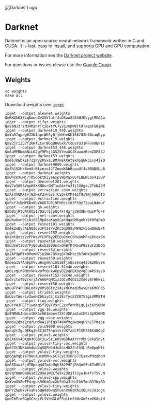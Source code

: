 ![Darknet Logo](http://pjreddie.com/media/files/darknet-black-small.png)

# Darknet #
Darknet is an open source neural network framework written in C and CUDA. It is fast, easy to install, and supports CPU and GPU computation.

For more information see the [Darknet project website](http://pjreddie.com/darknet).

For questions or issues please use the [Google Group](https://groups.google.com/forum/#!forum/darknet).

## Weights

    cd weights
    make all

Download weights over [```ipget```](https://dist.ipfs.io/#ipget)
    
    ipget --output alexnet.weights QmRKUhK3ZiqDwuuZvX5VfatfJcDSwoS25AHJUVygtMGAJw
    ipget --output cifar.weights QmV6NJ3rzM34M2hrTcibxtYC7yJgJeDW9Tt9TaqnFS8jME
    ipget --output darknet19_448.weights QmYu57qpdg8ZXN1apcWKFy8fjkHheKK1S87G2h6QcaqKyp
    ipget --output darknet19.weights QmV2jriZ37f26HfLCorBGqBHG6xK7toDvsUJ1NFvomEFzs
    ipget --output darknet53_448.weights QmSuMFBNmhNiLKJgY9Phj4GS25YewGC4KuwmzRenZUF8SJ
    ipget --output darknet53.weights QmebJKEbXLF7Z2PyZRSxaJBMXHEKXet9kdpqGR3ixy4jYQ
    ipget --output darknet9000.weights QmZh1SXhr8vmSrBtznxu12TZmodKAbBupuUfJv8RQBSULB
    ipget --output darknet.weights QmU4cKXuMj7Th5GoktDiyeexpVWpXaxU6YLBLMJoo415UV
    ipget --output densenet201.weights QmV7u565SVmpH5XKN8urQMT1e6Arfo3fj1QUgxL2TeNJ2M
    ipget --output extraction.conv.weights QmXsXmQKXsvj8zHkV2xF62sTCSpFkXMTe1f8i9mjAHGbT5
    ipget --output extraction.weights QmPcfJcbMfKBx8UV66D7U919PHRcit87Fh9yT2ouLN4muY
    ipget --output go.weights Qmb81jRtUAt8h517QaCrijpQq4FTHgrj3WdQHFNuoPf6FF
    ipget --output jnet-conv.weights QmUho6xn9CiNiS51MpdzaKay8CphHqaGM6gekY9tRfqFmD
    ipget --output resnet101.weights Qmek2oBycALNUzqS3FtzsPvZKcQqQQ9yMRNzv5owQUoBrt
    ipget --output resnet152.weights QmZntQxzz2xPFWsVYCXPby2EEQuDncC6RwDnhPoL8tca6m
    ipget --output resnet18.weights QmU3setz6D7Py6bukubZE9DnsxQHBfKrR6uP92suF22BoG
    ipget --output resnet34.weights QmZAP9pRTrDMumN7jUiNK7D5Xq8YR6hkc5b7AMYQuDR5Pw
    ipget --output resnet50.weights Qmbea157An6phVvu9xgmRn1GG2BfjoBEz6xq4Jb62Rbv8K
    ipget --output resnext101-32x4d.weights QmbLxgLn9MzxVHkvnfnBukwUpyDZyQHQXBzXgEu4k5sye8
    ipget --output resnext152-32x4d.weights QmdrctoT9zrnrjAYA66PqMXizJQCwMdD2z2Xd6v6YHhkzi
    ipget --output resnext50.weights QmSU7P4FHQGLUokyUMS8Bic2iALkNCMeqRbwvQKsKMCPq5
    ipget --output strided.weights QmUzcTWqrivZweHZbGiyCSjCaZEcTycEZXB75tgLUMM8TH
    ipget --output tiny.weights QmSYVW3FEFY1woKqSf1QyTVsrE2zxfWnMbLgLjxjKVS6MW
    ipget --output vgg-16.weights QmTNMdhJHoiotEK5rHK3mbevfZXCUDPam1wCh9s3p9X6M8
    ipget --output vgg-conv.weights QmNou2dmsZrqrLMdW411hiqsT4KWfMcpwqWqH9n1TPnepe
    ipget --output yolo9000.weights Qmcq2rZgLQEKqJeSC3AT5hp1sktUXYadLP1SM23EK4NGqC
    ipget --output yolov1.weights QmZX6Gy4BXqW3CQax3Lw5z1nW5W88bAArrrVbHScks5nvt
    ipget --output yolov2-tiny-voc.weights QmS7Xt3NKbGmduU4g9QPH2dJo8nsHDZJnFh3LrRo8pqMtL
    ipget --output yolov2-tiny.weights QmbgaPgbz47mUuXucmRRHxaC7JyERskPp77EsawfMzqhoM
    ipget --output yolov2-voc.weights QmRSDawiEjd7Bpoq447m4oMqb5A2PHFjRhQoSZo67xBbVH
    ipget --output yolov2.weights QmVqY88WGn8GsdZ2H9e1W8Lfe9xZdDJT72ywJN4fvTSvLN
    ipget --output yolov3-spp.weights QmYvmGV8wFP4igus9GKmQpxXbEdGwJtbUCbh7mnG3JbxRD
    ipget --output yolov3-tiny.weights QmPrZhpW7vFsahzoQW9d6wnShGanRmWqRA1xELKxJm1ugK
    ipget --output yolov3.weights QmdZhErd8GpHCzecVLSVbNGLdESuLLn8tNeXoSrxXK8std

